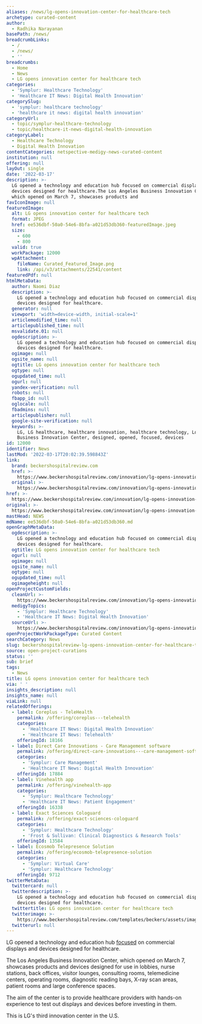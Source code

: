 ```yaml
---
aliases: /news/lg-opens-innovation-center-for-healthcare-tech
archetype: curated-content
author:
  - Radhika Narayanan
basePath: /news/
breadcrumbLinks:
  - /
  - /news/
  - ''
breadcrumbs:
  - Home
  - News
  - LG opens innovation center for healthcare tech
categories:
  - 'Symplur: Healthcare Technology'
  - 'Healthcare IT News: Digital Health Innovation'
categorySlug:
  - 'symplur: healthcare technology'
  - 'healthcare it news: digital health innovation'
categoryUrl:
  - topic/symplur-healthcare-technology
  - topic/healthcare-it-news-digital-health-innovation
categoryLabel:
  - Healthcare Technology
  - Digital Health Innovation
contentCategories: netspective-medigy-news-curated-content
institution: null
offering: null
layOut: single
date: '2022-03-17'
description: >-
  LG opened a technology and education hub focused on commercial displays and
  devices designed for healthcare.The Los Angeles Business Innovation Center,
  which opened on March 7, showcases products and 
favIconImage: null
featuredImage:
  alt: LG opens innovation center for healthcare tech
  format: JPEG
  href: ee536dbf-50a0-54e6-8bfa-a021d53db360-featuredImage.jpeg
  size:
    - 600
    - 800
  valid: true
  workPackage: 12000
  wpAttachment:
    fileName: Curated_Featured_Image.png
    link: /api/v3/attachments/22541/content
featuredPdf: null
htmlMetaData:
  author: Naomi Diaz
  description: >-
    LG opened a technology and education hub focused on commercial displays and
    devices designed for healthcare.
  generator: null
  viewport: 'width=device-width, initial-scale=1'
  articlemodified_time: null
  articlepublished_time: null
  msvalidate.01: null
  ogdescription: >-
    LG opened a technology and education hub focused on commercial displays and
    devices designed for healthcare.
  ogimage: null
  ogsite_name: null
  ogtitle: LG opens innovation center for healthcare tech
  ogtype: null
  ogupdated_time: null
  ogurl: null
  yandex-verification: null
  robots: null
  fbapp_id: null
  oglocale: null
  fbadmins: null
  articlepublisher: null
  google-site-verification: null
  keywords: >-
    LG, LG healthcare, healthcare innovation, healthcare technology, Los Angeles
    Business Innovation Center, designed, opened, focused, devices
id: 12000
identifier: News
lastMod: '2022-03-17T20:02:39.598843Z'
link:
  brand: beckershospitalreview.com
  href: >-
    https://www.beckershospitalreview.com/innovation/lg-opens-innovation-center-for-healthcare-tech.html
  original: >-
    https://www.beckershospitalreview.com/innovation/lg-opens-innovation-center-for-healthcare-tech.html
href: >-
  https://www.beckershospitalreview.com/innovation/lg-opens-innovation-center-for-healthcare-tech.html
original: >-
  https://www.beckershospitalreview.com/innovation/lg-opens-innovation-center-for-healthcare-tech.html
mastHead: NEWS
mdName: ee536dbf-50a0-54e6-8bfa-a021d53db360.md
openGraphMetaData:
  ogdescription: >-
    LG opened a technology and education hub focused on commercial displays and
    devices designed for healthcare.
  ogtitle: LG opens innovation center for healthcare tech
  ogurl: null
  ogimage: null
  ogsite_name: null
  ogtype: null
  ogupdated_time: null
  ogimageheight: null
openProjectCustomFields:
  cleanUrl: >-
    https://www.beckershospitalreview.com/innovation/lg-opens-innovation-center-for-healthcare-tech.html
  medigyTopics:
    - 'Symplur: Healthcare Technology'
    - 'Healthcare IT News: Digital Health Innovation'
  sourceUrl: >-
    https://www.beckershospitalreview.com/innovation/lg-opens-innovation-center-for-healthcare-tech.html
openProjectWorkPackageType: Curated Content
searchCategory: News
slug: beckershospitalreview-lg-opens-innovation-center-for-healthcare-tech
source: open-project-curations
status: ''
sub: brief
tags:
  - News
title: LG opens innovation center for healthcare tech
via: ' '
insights_description: null
insights_name: null
viaLink: null
relatedOfferings:
  - label: Coreplus - TeleHealth
    permalink: /offering/coreplus---telehealth
    categories:
      - 'Healthcare IT News: Digital Health Innovation'
      - 'Healthcare IT News: Telehealth'
    offeringId: 18166
  - label: Direct Care Innovations - Care Management software
    permalink: /offering/direct-care-innovations---care-management-software
    categories:
      - 'Symplur: Care Management'
      - 'Healthcare IT News: Digital Health Innovation'
    offeringId: 17884
  - label: Vinehealth app
    permalink: /offering/vinehealth-app
    categories:
      - 'Symplur: Healthcare Technology'
      - 'Healthcare IT News: Patient Engagement'
    offeringId: 16338
  - label: Exact Sciences Cologuard
    permalink: /offering/exact-sciences-cologuard
    categories:
      - 'Symplur: Healthcare Technology'
      - 'Frost & Sullivan: Clinical Diagnostics & Research Tools'
    offeringId: 13584
  - label: Ecosmob Telepresence Solution
    permalink: /offering/ecosmob-telepresence-solution
    categories:
      - 'Symplur: Virtual Care'
      - 'Symplur: Healthcare Technology'
    offeringId: 9712
twitterMetaData:
  twittercard: null
  twitterdescription: >-
    LG opened a technology and education hub focused on commercial displays and
    devices designed for healthcare.
  twittertitle: LG opens innovation center for healthcare tech
  twitterimage: >-
    https://www.beckershospitalreview.com/templates/beckers/assets/images/bhr-og-image.png
  twitterurl: null
---
```

<p>LG opened a technology and education hub <a href="https://www.lg.com/us/business/press-release/lg-business-innovation-center-in-los-angeles-focuses-on-healthcare-technologies">focused</a> on commercial displays and devices designed for healthcare.</p><p>The Los Angeles Business Innovation Center, which opened on March 7, showcases products and devices designed for use in lobbies, nurse stations, back offices, visitor lounges, consulting rooms, telemedicine centers, operating rooms, diagnostic reading bays, X-ray scan areas, patient rooms and large conference spaces.&nbsp;</p><p>The aim of the center is to provide healthcare providers with hands-on experience to test out displays and devices before investing in them.&nbsp;</p><p>This is LG's third innovation center in the U.S.</p>